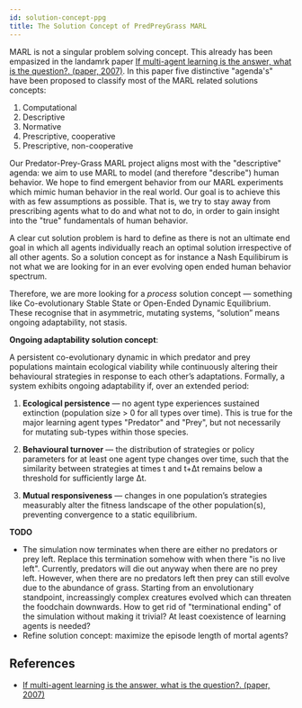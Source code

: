 ```yaml
---
id: solution-concept-ppg
title: The Solution Concept of PredPreyGrass MARL
---
```


MARL is not a singular problem solving concept. This already has been empasized in  the landamrk paper [If multi-agent learning is the answer, what is the question?. (paper, 2007)](https://people.eecs.berkeley.edu/~russell/classes/cs294/f21/papers/Shoham-2007-what-is-the-question.pdf). In this paper five distinctive "agenda's" have been proposed to classify  most of the MARL related solutions concepts:

1. Computational
2. Descriptive
3. Normative
4. Prescriptive, cooperative
5. Prescriptive, non-cooperative

Our Predator-Prey-Grass MARL project aligns most with the "descriptive" agenda: we aim to use MARL to model (and therefore "describe") human behavior. We hope to find emergent behavior from our MARL experiments which mimic human behavior in the real world. Our goal is to achieve this with as few assumptions as possible. That is, we try to stay away from prescribing agents what to do and what not to do, in order to gain insight into the "true" fundamentals of human behavior. 

A clear cut solution problem is hard to define as there is not an ultimate end goal in which all agents individually reach an optimal solution irrespective of all other agents. So a solution concept as for instance a Nash Equilibirum is not what we are looking for in an ever evolving open ended human behavior spectrum.

Therefore, we are more looking for a *process* solution concept — something like Co-evolutionary Stable State or Open-Ended Dynamic Equilibrium. These recognise that in asymmetric, mutating systems, “solution” means ongoing adaptability, not stasis. 

**Ongoing adaptability solution concept**:

A persistent co-evolutionary dynamic in which predator and prey populations maintain ecological viability while continuously altering their behavioural strategies in response to each other’s adaptations. Formally, a system exhibits ongoing adaptability if, over an extended period:

1. **Ecological persistence** — no agent type experiences sustained extinction (population size > 0 for all types over time). This is true for the major learning agent types "Predator" and "Prey", but not necessarily for mutating sub-types within those species.

2. **Behavioural turnover** — the distribution of strategies or policy parameters for at least one agent type changes over time, such that the similarity between strategies at times t and t+Δt remains below a threshold for sufficiently large Δt.

3. **Mutual responsiveness** — changes in one population’s strategies measurably alter the fitness landscape of the other population(s), preventing convergence to a static equilibrium.

**TODO**
- The simulation now terminates when there are either no predators or prey left. Replace this termination somehow with when there "is no live left". Currently, predators will die out anyway when there are no prey left. However, when there are no predators left then prey can still evolve due to the abundance of grass. Starting from an envolutionary standpoint, increassingly complex creatures evolved which can threaten the foodchain downwards. How to get rid of "terminational ending" of the simulation without making it trivial? At least coexistence of learning agents is needed?
- Refine solution concept: maximize the episode length of mortal agents?


## References

- [If multi-agent learning is the answer, what is the question?. (paper, 2007)](https://people.eecs.berkeley.edu/~russell/classes/cs294/f21/papers/Shoham-2007-what-is-the-question.pdf)
